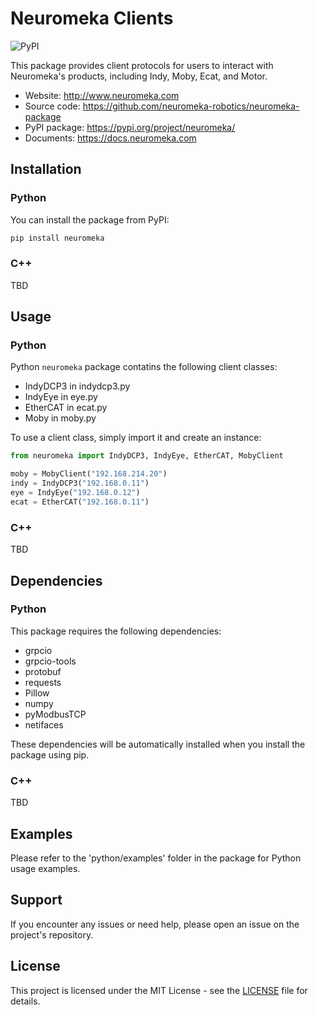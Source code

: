 # Neuromeka Clients
![PyPI](https://img.shields.io/pypi/v/neuromeka)

This package provides client protocols for users to interact with Neuromeka's products, including Indy, Moby, Ecat, and Motor.

* Website: http://www.neuromeka.com
* Source code: https://github.com/neuromeka-robotics/neuromeka-package
* PyPI package: https://pypi.org/project/neuromeka/
* Documents: https://docs.neuromeka.com

## Installation

### Python
You can install the package from PyPI:

```bash
pip install neuromeka
```

### C++
TBD

## Usage

### Python
Python `neuromeka` package contatins the following client classes:

* IndyDCP3 in indydcp3.py
* IndyEye in eye.py
* EtherCAT in ecat.py
* Moby in moby.py

To use a client class, simply import it and create an instance:

```python
from neuromeka import IndyDCP3, IndyEye, EtherCAT, MobyClient

moby = MobyClient("192.168.214.20")
indy = IndyDCP3("192.168.0.11")
eye = IndyEye("192.168.0.12")
ecat = EtherCAT("192.168.0.11")
```

### C++
TBD


## Dependencies

### Python
This package requires the following dependencies:

* grpcio
* grpcio-tools
* protobuf
* requests
* Pillow
* numpy
* pyModbusTCP
* netifaces

These dependencies will be automatically installed when you install the package using pip.

### C++
TBD

## Examples
Please refer to the 'python/examples' folder in the package for Python usage examples.

## Support
If you encounter any issues or need help, please open an issue on the project's repository.

## License
This project is licensed under the MIT License - see the [LICENSE](LICENSE) file for details.
